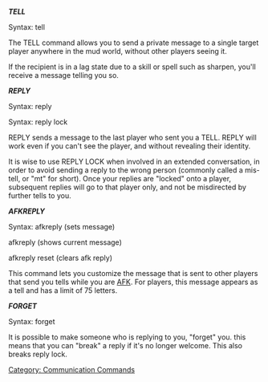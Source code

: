***TELL***

  
  
Syntax: tell <player> <message>

The TELL command allows you to send a private message to a single target
player anywhere in the mud world, without other players seeing it.

If the recipient is in a lag state due to a skill or spell such as
sharpen, you'll receive a message telling you so.

***REPLY***

  
  
Syntax: reply <message>

Syntax: reply lock

REPLY sends a message to the last player who sent you a TELL. REPLY will
work even if you can't see the player, and without revealing their
identity.

It is wise to use REPLY LOCK when involved in an extended conversation,
in order to avoid sending a reply to the wrong person (commonly called a
mis-tell, or "mt" for short). Once your replies are "locked" onto a
player, subsequent replies will go to that player only, and not be
misdirected by further tells to you.

***AFKREPLY***

  
  
Syntax: afkreply <message> (sets message)

  
  
afkreply <none> (shows current message)

afkreply reset (clears afk reply)

This command lets you customize the message that is sent to other
players that send you tells while you are [AFK](AFK "wikilink"). For
players, this message appears as a tell and has a limit of 75 letters.

***FORGET***

  
  
Syntax: forget <player>

It is possible to make someone who is replying to you, "forget" you.
this means that you can "break" a reply if it's no longer welcome. This
also breaks reply lock.

[Category: Communication
Commands](Category:_Communication_Commands "wikilink")
